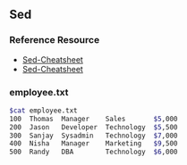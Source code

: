 ## Sed

### Reference Resource
* [Sed-Cheatsheet](https://haiboyugroup.github.io/pdf/misc/sed.pdf)
* [Sed-Cheatsheet](http://www.thegeekstuff.com/book/download.php?f=Sed-Cheatsheet.pdf)

### employee.txt
```bash
$cat employee.txt
100  Thomas  Manager    Sales       $5,000
200  Jason   Developer  Technology  $5,500
300  Sanjay  Sysadmin   Technology  $7,000
400  Nisha   Manager    Marketing   $9,500
500  Randy   DBA        Technology  $6,000
```
